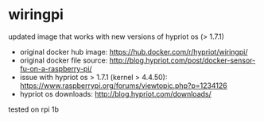 # wiringpi
updated image that works with new versions of hypriot os (> 1.7.1)

- original docker hub image: https://hub.docker.com/r/hypriot/wiringpi/
- original docker file source: http://blog.hypriot.com/post/docker-sensor-fu-on-a-raspberry-pi/
- issue with hypriot os > 1.7.1 (kernel > 4.4.50): https://www.raspberrypi.org/forums/viewtopic.php?p=1234126
- hypriot os downloads: http://blog.hypriot.com/downloads/

tested on rpi 1b
